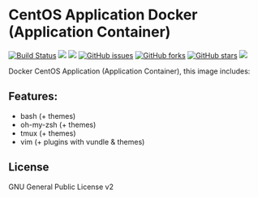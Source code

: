 # CentOS Application Docker (Application Container)
[![Build Status](https://travis-ci.org/zeroc0d3lab/centos-application.svg?branch=master)](https://travis-ci.org/zeroc0d3lab/centos-application) [![](https://images.microbadger.com/badges/image/zeroc0d3lab/centos-application:latest.svg)](https://microbadger.com/images/zeroc0d3lab/centos-application:latest "Layers") [![](https://images.microbadger.com/badges/version/zeroc0d3lab/centos-application:latest.svg)](https://microbadger.com/images/zeroc0d3lab/centos-application:latest "Version") [![GitHub issues](https://img.shields.io/github/issues/zeroc0d3lab/centos-application.svg)](https://github.com/zeroc0d3lab/centos-application/issues) [![GitHub forks](https://img.shields.io/github/forks/zeroc0d3lab/centos-application.svg)](https://github.com/zeroc0d3lab/centos-application/network) [![GitHub stars](https://img.shields.io/github/stars/zeroc0d3lab/centos-application.svg)](https://github.com/zeroc0d3lab/centos-application/stargazers) [![](https://images.microbadger.com/badges/license/zeroc0d3lab/centos-application.svg)](https://microbadger.com/images/zeroc0d3lab/centos-application "License")

Docker CentOS Application (Application Container), this image includes:

## Features:
* bash (+ themes)
* oh-my-zsh (+ themes)
* tmux (+ themes)
* vim (+ plugins with vundle & themes)


## License
GNU General Public License v2
